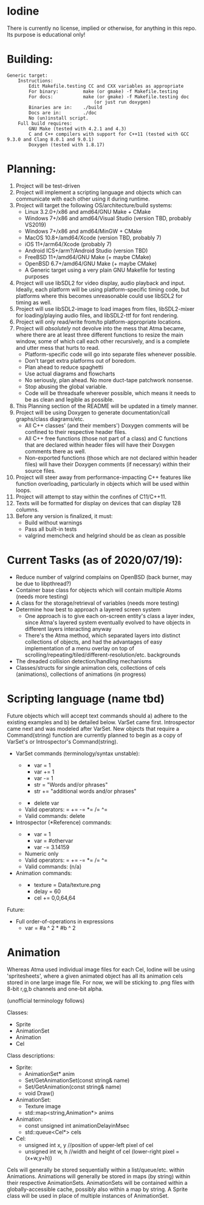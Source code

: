 # Iodine
There is currently no license, implied or otherwise, for anything in this repo.  Its purpose is educational only!

# Building:
    Generic target:
        Instructions:
            Edit Makefile.testing CC and CXX variables as appropriate
            For binary:         make (or gmake) -f Makefile.testing
            For docs:           make (or gmake) -f Makefile.testing doc
                                    (or just run doxygen)
            Binaries are in:    ./build
            Docs are in:        ./doc
            No (un)install script.
        Full build requires:
            GNU Make (tested with 4.2.1 and 4.3)
            C and C++ compilers with support for C++11 (tested with GCC 9.3.0 and Clang 8.0.1 and 9.0.1)
            Doxygen (tested with 1.8.17)

# Planning:
1)  Project will be test-driven
2)  Project will implement a scripting language and objects which can communicate with each other using it during runtime.
3)  Project will target the following OS/architecture/build systems:
    - Linux 3.2.0+/x86 and amd64/GNU Make + CMake
    - Windows 7+/x86 and amd64/Visual Studio (version TBD, probably VS2019)
    - Windows 7+/x86 and amd64/MinGW + CMake
    - MacOS 10.8+/amd64/Xcode (version TBD, probably 7)
    - iOS 11+/arm64/Xcode (probably 7)
    - Android ICS+/arm?/Android Studio (version TBD)
    - FreeBSD 11+/amd64/GNU Make (+ maybe CMake)
    - OpenBSD 6.7+/amd64/GNU Make (+ maybe CMake)
    - A Generic target using a very plain GNU Makefile for testing purposes
4)  Project will use libSDL2 for video display, audio playback and input.  Ideally, each platform will be using
    platform-specific timing code, but platforms where this becomes unreasonable could use libSDL2 for timing as well.
5)  Project will use libSDL2-image to load images from files, libSDL2-mixer for loading/playing audio files, and libSDL2-ttf
    for font rendering.
6)  Project will only read/write from/to platform-appropriate locations.
7)  Project will _absolutely_ not devolve into the mess that Atma became, where there are at least three different functions
    to resize the main window, some of which call each other recursively, and is a complete and utter mess that hurts to read.
    - Platform-specific code will go into separate files whenever possible.
    - Don't target extra platforms out of boredom.
    - Plan ahead to reduce spaghetti
    - Use actual diagrams and flowcharts
    - No seriously, plan ahead.  No more duct-tape patchwork nonsense.
    - Stop abusing the global variable.
    - Code will be threadsafe wherever possible, which means it needs to be as clean and legible as possible.
8)  This Planning section of the README will be updated in a timely manner.
9)  Project will be using Doxygen to generate documentation/call graphs/class diagrams/etc.
    - All C++ classes' (and their members') Doxygen comments will be confined to their respective header files.
    - All C++ free functions (those not part of a class) and C functions that are declared within header files will have their
    Doxygen comments there as well.
    - Non-exported functions (those which are not declared within header files) will have their Doxygen comments (if
    necessary) within their source files.
10) Project will steer away from performance-impacting C++ features like function overloading, particularly in objects which
    will be used within loops.
11) Project will attempt to stay within the confines of C11/C++11.
12) Texts will be formatted for display on devices that can display 128 columns.
13) Before any version is finalized, it must:
    - Build without warnings
    - Pass all built-in tests
    - valgrind memcheck and helgrind should be as clean as possible

# Current Tasks (as of 2020/07/19):
- Reduce number of valgrind complains on OpenBSD (back burner, may be due to libpthread?)
- Container base class for objects which will contain multiple Atoms (needs more testing)
- A class for the storage/retrieval of variables (needs more testing)
- Determine how best to approach a layered screen system
    - One approach is to give each on-screen entity's class a layer index, since Atma's layered system eventually evolved to
    have objects in different layers interacting anyway
    - There's the Atma method, which separated layers into distinct collections of objects, and had the advantages of easy
    implementation of a menu overlay on top of scrolling/repeating/tiled/different-resolution/etc. backgrounds
- The dreaded collision detection/handling mechanisms
- Classes/structs for single animation cels, collections of cels (animations), collections of animations (in progress)

# Scripting language (name tbd)
Future objects which will accept text commands should a) adhere to the existing examples and b) be detailed below.  VarSet
came first.  Introspector came next and was modeled after VarSet.  New objects that require a Command(string) function are
currently planned to begin as a copy of VarSet's or Introspector's Command(string).

- VarSet commands (terminology/syntax unstable):
  - <subject> <operator> <target>
    - var = 1
    - var += 1
    - var -= 1
    - str = "Words and/or phrases"
    - str += "additional words and/or phrases"
  - <command> <subject>
    - delete var
  - Valid operators:  = += -= \*= /= ^=
  - Valid commands:  delete
- Introspector (\*Reference) commands:
  - <subject> <operator> <target>
    - var = 1
    - var = #othervar
    - var -= 3.14159
  - Numeric only
  - Valid operators:  = += -= \*= /= ^=
  - Valid commands:  (n/a)
- Animation commands:
  - <subject> <operator> <target>
    - texture = Data/texture.png
    - delay = 60
    - cel += 0,0,64,64

Future:
- Full order-of-operations in expressions
  - var = #a ^ 2 * #b ^ 2

# Animation
Whereas Atma used individual image files for each Cel, Iodine will be using 'spritesheets', where a given animated object has
all its animation cels stored in one large image file.  For now, we will be sticking to .png files with 8-bit r,g,b channels
and one-bit alpha.

(unofficial terminology follows)

Classes:
- Sprite
- AnimationSet
- Animation
- Cel

Class descriptions:
- Sprite:
  - AnimationSet\* anim
  - Set/GetAnimationSet(const string& name)
  - Set/GetAnimation(const string& name)
  - void Draw()
- AnimationSet:
  - Texture image
  - std::map\<string,Animation\*\> anims
- Animation:
  - const unsigned int animationDelayinMsec
  - std::queue\<Cel\*\> cels
- Cel:
  - unsigned int x, y //position of upper-left pixel of cel
  - unsigned int w, h //width and height of cel (lower-right pixel = (x+w,y+h))


Cels will generally be stored sequentially within a list/queue/etc. within Animations.  Animations will generally be stored in
maps (by string) within their respective AnimationSets.  AnimationSets will be contained within a globally-accessible cache,
possibly also within a map by string.  A Sprite class will be used in place of multiple instances of AnimationSet.

